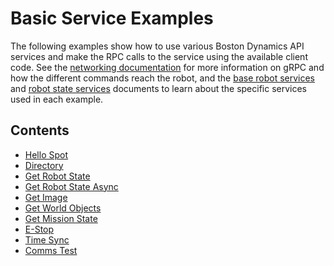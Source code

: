 <!--
Copyright (c) 2020 Boston Dynamics, Inc.  All rights reserved.

Downloading, reproducing, distributing or otherwise using the SDK Software
is subject to the terms and conditions of the Boston Dynamics Software
Development Kit License (20191101-BDSDK-SL).
-->

# Basic Service Examples

The following examples show how to use various Boston Dynamics API services and make the RPC calls to the service using the available client code. See the [networking documentation](../../../docs/concepts/networking.md) for more information on gRPC and how the different commands reach the robot, and the [base robot services](../../../docs/concepts/base_services.md) and [robot state services](../../../docs/concepts/robot_services.md) documents to learn about the specific services used in each example.

## Contents

* [Hello Spot](../hello_spot/README.md)
* [Directory](../directory/README.md)
* [Get Robot State](../get_robot_state/README.md)
* [Get Robot State Async](../get_robot_state_async/README.md)
* [Get Image](../get_image/README.md)
* [Get World Objects](../get_world_objects/README.md)
* [Get Mission State](../get_mission_state/README.md)
* [E-Stop](../estop/README.md)
* [Time Sync](../time_sync/README.md)
* [Comms Test](../comms_test/README.md)